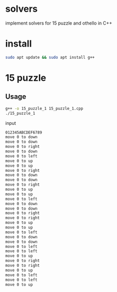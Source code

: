 # solvers
implement solvers for 15 puzzle and othello in  C++

# install

```bash
sudo apt update && sudo apt install g++
```

# 15 puzzle
## Usage
```bash
g++ -o 15_puzzle_1 15_puzzle_1.cpp
./15_puzzle_1
```

input
```txt
012345ABCDEF6789
move 0 to down
move 0 to down
move 0 to right
move 0 to down
move 0 to left
move 0 to up
move 0 to up
move 0 to right
move 0 to down
move 0 to down
move 0 to right
move 0 to up
move 0 to up
move 0 to left
move 0 to down
move 0 to down
move 0 to right
move 0 to right
move 0 to up
move 0 to up
move 0 to left
move 0 to down
move 0 to down
move 0 to left
move 0 to left
move 0 to up
move 0 to right
move 0 to right
move 0 to up
move 0 to left
move 0 to left
move 0 to up
```
